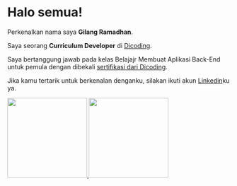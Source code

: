 # Halo semua! 

Perkenalkan nama saya **Gilang Ramadhan**.<br>

Saya seorang **Curriculum Developer** di [Dicoding](https://www.dicoding.com/).<br>

Saya bertanggung jawab pada kelas Belajajr Membuat Aplikasi Back-End untuk pemula dengan dibekali [sertifikasi dari Dicoding](https://www.dicoding.com/certificates/L4PQGQOQ2ZO1).<br>

Jika kamu tertarik untuk berkenalan denganku, silakan ikuti akun [Linkedin](https://www.linkedin.com/in/muhammad-rival-711482292/)ku ya.

<p align="left">
<a href="https://github.com/penuliscode">
  <img height="180em" src="https://github-readme-stats-eight-theta.vercel.app/api?username=penuliscode&show_icons=true&theme=algolia&include_all_commits=true&count_private=true"/>
  <img height="180em" src="https://github-readme-stats-eight-theta.vercel.app/api/top-langs/?username=penuliscode&layout=compact&theme=algolia"/>
</a>
</p>
